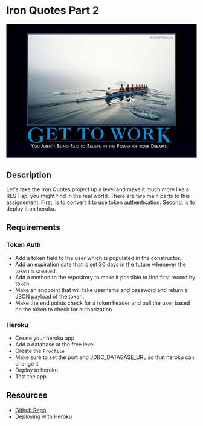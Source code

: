 # Iron Quotes Part 2

![get to work](gettowork.jpg)

## Description
Let's take the Iron Quotes project up a level and make it much more like a REST api you might find in the real world.  There are two main parts to this assignement.  First, is to convert it to use token authentication.  Second, is to deploy it on heroku.

## Requirements

### Token Auth
* Add a token field to the user which is populated in the constructor.
* Add an expiration date that is set 30 days in the future whenever the token is created.
* Add a method to the repository to make it possible to find first record by token
* Make an endpoint that will take username and password and return a JSON payload of the token.
* Make the end points check for a token header and pull the user based on the token to check for authorization

### Heroku
* Create your heroku app
* Add a database at the free level
* Create the `Procfile`
* Make sure to set the port and JDBC_DATABASE_URL so that heroku can change it
* Deploy to heroku
* Test the app

## Resources
* [Github Repo](https://github.com/tiy-lv-java-2016-06/iron-quotes-part-2)
* [Deploying with Heroku](https://devcenter.heroku.com/articles/deploying-spring-boot-apps-to-heroku)
